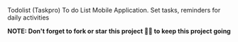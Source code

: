 Todolist (Taskpro)
To do List Mobile Application. Set tasks, reminders for daily activities

<b>NOTE: Don't forget to fork or star this project 🙏😁 to keep this project going </b>


